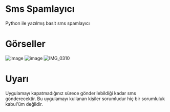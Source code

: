 # Sms Spamlayıcı
Python ile yazılmış basit sms spamlayıcı

# Görseller
![image](https://user-images.githubusercontent.com/73155590/211169354-c8a3103e-93f3-4d05-bbd2-5db27e69c358.png)
![image](https://media.discordapp.net/attachments/1061733323954737213/1064261168832729088/image.png)
![IMG_0310](https://user-images.githubusercontent.com/73155590/211169450-ac75265d-5c10-430f-9505-30dfda689b16.jpg)

# Uyarı
Uygulamayı kapatmadığınız sürece gönderilebildiği kadar sms gönderecektir.
Bu uygulamayı kullanan kişiler sorumludur hiç bir sorumluluk kabul'üm değildir.
